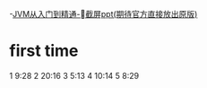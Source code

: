 
-[JVM从入门到精通-截屏ppt(期待官方直接放出原版)](https://www.yuque.com/mo_ming/gl7b70/wmih89)

# first time

1 9:28
2 20:16
3 5:13
4 10:14
5 8:29
